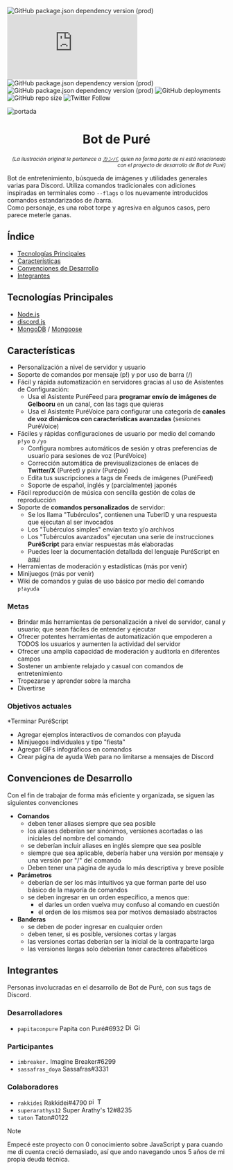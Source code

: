 ![GitHub package.json dependency version (prod)](https://img.shields.io/node/v/package-json)
![GitHub package.json dependency version (prod)](https://img.shields.io/github/package-json/dependency-version/PapitaConPure/bot-de-pure/discord.js)
![GitHub package.json dependency version (prod)](https://img.shields.io/github/package-json/dependency-version/PapitaConPure/bot-de-pure/mongoose)
![GitHub package.json dependency version (prod)](https://img.shields.io/github/package-json/dependency-version/PapitaConPure/bot-de-pure/canvas)
![GitHub deployments](https://img.shields.io/github/deployments/PapitaConPure/bot-de-pure/bot-de-pure?logo=GitHub)
![GitHub repo size](https://img.shields.io/github/repo-size/PapitaConPure/bot-de-pure)
![Twitter Follow](https://img.shields.io/twitter/follow/PapitaPure?label=%40PapitaPure&style=social&link=https://twitter.com/PapitaPure)

![portada](https://i.imgur.com/QNFStF8.png)
<h1 align="center">Bot de Puré</h1>
<p align="right"><sup><i>(La ilustración original le pertenece a <a href="https://www.pixiv.net/en/artworks/73482947">カンパ</a>, quien no forma parte de ni está relacionado con el proyecto de desarrollo de Bot de Puré)</i></sup></p>

Bot de entretenimiento, búsqueda de imágenes y utilidades generales varias para Discord. Utiliza comandos tradicionales con adiciones inspiradas en terminales como `--flags` o los nuevamente introducidos comandos estandarizados de /barra.<br>
Como personaje, es una robot torpe y agresiva en algunos casos, pero parece meterle ganas.

## Índice
* [Tecnologías Principales](#tecnologías-principales)
* [Características](#características)
* [Convenciones de Desarrollo](#convenciones-de-desarrollo)
* [Integrantes](#integrantes)

## Tecnologías Principales
* [Node.js](https://nodejs.org)
* [discord.js](https://discord.js.org)
* [MongoDB](https://www.mongodb.com) / [Mongoose](https://github.com/Automattic/mongoose)

## Características
* Personalización a nivel de servidor y usuario
* Soporte de comandos por mensaje (p!) y por uso de barra (/)
* Fácil y rápida automatización en servidores gracias al uso de Asistentes de Configuración:
  - Usa el Asistente PuréFeed para **programar envío de imágenes de Gelbooru** en un canal, con las tags que quieras
  - Usa el Asistente PuréVoice para configurar una categoría de **canales de voz dinámicos con características avanzadas** (sesiones PuréVoice)
* Fáciles y rápidas configuraciones de usuario por medio del comando `p!yo` o `/yo`
  - Configura nombres automáticos de sesión y otras preferencias de usuario para sesiones de voz (PuréVoice)
  - Corrección automática de previsualizaciones de enlaces de **Twitter/X** (Puréet) y pixiv (Purépix)
  - Edita tus suscripciones a tags de Feeds de imágenes (PuréFeed)
  - Soporte de español, inglés y (parcialmente) japonés
* Fácil reproducción de música con sencilla gestión de colas de reproducción
* Soporte de **comandos personalizados** de servidor:
  - Se los llama "Tubérculos", contienen una TuberID y una respuesta que ejecutan al ser invocados
  - Los "Tubérculos simples" envían texto y/o archivos
  - Los "Tubérculos avanzados" ejecutan una serie de instrucciones **PuréScript** para enviar respuestas más elaboradas
  - Puedes leer la documentación detallada del lenguaje PuréScript en [aquí](https://drive.google.com/drive/folders/1wv2-n4J5SSZNH9oQ5gNEPpptm7rNFEnV?usp=share_link)
* Herramientas de moderación y estadísticas (más por venir)
* Minijuegos (más por venir)
* Wiki de comandos y guías de uso básico por medio del comando `p!ayuda`
### Metas
* Brindar más herramientas de personalización a nivel de servidor, canal y usuario; que sean fáciles de entender y ejecutar
* Ofrecer potentes herramientas de automatización que empoderen a TODOS los usuarios y aumenten la actividad del servidor
* Ofrecer una amplia capacidad de moderación y auditoría en diferentes campos
* Sostener un ambiente relajado y casual con comandos de entretenimiento
* Tropezarse y aprender sobre la marcha
* Divertirse
### Objetivos actuales
*Terminar PuréScript
* Agregar ejemplos interactivos de comandos con p!ayuda
* Minijuegos individuales y tipo "fiesta"
* Agregar GIFs infográficos en comandos
* Crear página de ayuda Web para no limitarse a mensajes de Discord

## Convenciones de Desarrollo
Con el fin de trabajar de forma más eficiente y organizada, se siguen las siguientes convenciones
* **Comandos**
  - deben tener aliases siempre que sea posible
  - los aliases deberían ser sinónimos, versiones acortadas o las iniciales del nombre del comando
  - se deberían incluir aliases en inglés siempre que sea posible
  - siempre que sea aplicable, debería haber una versión por mensaje y una versión por "/" del comando
  - Deben tener una página de ayuda lo más descriptiva y breve posible
* **Parámetros**
  - deberían de ser los más intuitivos ya que forman parte del uso básico de la mayoría de comandos
  - se deben ingresar en un orden específico, a menos que:
    - el darles un orden vuelva muy confuso al comando en cuestión
    - el orden de los mismos sea por motivos demasiado abstractos
* **Banderas**
  - se deben de poder ingresar en cualquier orden
  - deben tener, si es posible, versiones cortas y largas
  - las versiones cortas deberían ser la inicial de la contraparte larga
  - las versiones largas solo deberían tener caracteres alfabéticos

## Integrantes
Personas involucradas en el desarrollo de Bot de Puré, con sus tags de Discord.
### Desarrolladores
* `papitaconpure` Papita con Puré#6932 <a href="https://discord.com/users/423129757954211880"><img title="Discord" src="https://i.imgur.com/KaQ0Ccd.png" height=16px></a> <a href="https://github.com/PapitaConPure"><img title="GitHub" src="https://i.imgur.com/dBRNLA7.png" height=16px></a>
### Participantes
* `imbreaker.` Imagine Breaker#6299
* `sassafras_doya` Sassafras#3331
### Colaboradores
* `rakkidei` Rakkidei#4790 <a href="https://www.pixiv.net/en/users/58442175"><img title="pixiv" src="https://i.imgur.com/fzpNfzD.png" height=16px></a> <a href="https://twitter.com/rakkidei"><img title="Twitter" src="https://companiesmarketcap.com/img/company-logos/256/TWTR.png" height=16px></a>
* `superarathys12` Super Arathy's 12#8235
* `taton` Taton#0122


> [!NOTE]
> Empecé este proyecto con 0 conocimiento sobre JavaScript y para cuando me di cuenta creció demasiado, así que ando navegando unos 5 años de mi propia deuda técnica.
